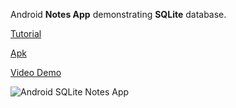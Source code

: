 Android **Notes App** demonstrating **SQLite** database.

[Tutorial](https://www.androidhive.info/2011/11/android-sqlite-database-tutorial/)

[Apk](http://download.androidhive.info/apk/sqlite-guarantees-app.apk)

[Video Demo](https://www.youtube.com/watch?v=4YxUtIkG_gc)

![Android SQLite Notes App](https://www.androidhive.info/wp-content/uploads/2011/11/android-sqlite-guarantees-app.png)